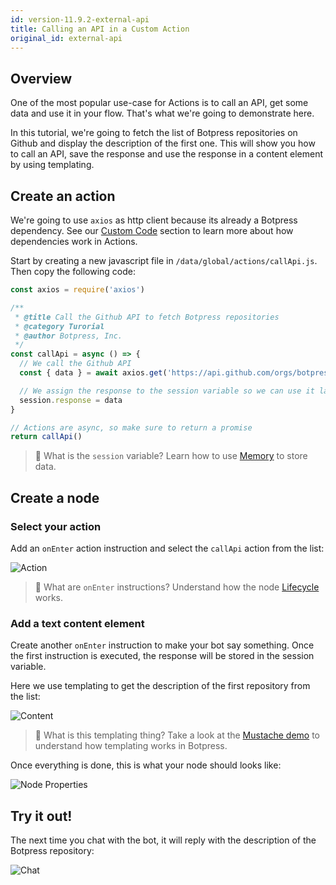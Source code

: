 ```yaml
---
id: version-11.9.2-external-api
title: Calling an API in a Custom Action
original_id: external-api
---
```


## Overview

One of the most popular use-case for Actions is to call an API, get some data and use it in your flow. That's what we're going to demonstrate here.

In this tutorial, we're going to fetch the list of Botpress repositories on Github and display the description of the first one. This will show you how to call an API, save the response and use the response in a content element by using templating.

## Create an action

We're going to use `axios` as http client because its already a Botpress dependency. See our [Custom Code](../../main/code/) section to learn more about how dependencies work in Actions.

Start by creating a new javascript file in `/data/global/actions/callApi.js`. Then copy the following code:

```javascript
const axios = require('axios')

/**
 * @title Call the Github API to fetch Botpress repositories
 * @category Turorial
 * @author Botpress, Inc.
 */
const callApi = async () => {
  // We call the Github API
  const { data } = await axios.get('https://api.github.com/orgs/botpress/repos')

  // We assign the response to the session variable so we can use it later
  session.response = data
}

// Actions are async, so make sure to return a promise
return callApi()
```

> 📖 What is the `session` variable? Learn how to use [Memory](../../main/memory) to store data.

## Create a node

### Select your action

Add an `onEnter` action instruction and select the `callApi` action from the list:

![Action](assets/tutorial-call-api-action.png)

> 📖 What are `onEnter` instructions? Understand how the node [Lifecycle](../../main/dialo#nodes) works.

### Add a text content element

Create another `onEnter` instruction to make your bot say something. Once the first instruction is executed, the response will be stored in the session variable.

Here we use templating to get the description of the first repository from the list:

![Content](assets/tutorial-call-api-element.png)

> 📖 What is this templating thing? Take a look at the [Mustache demo](https://mustache.github.io/#demo) to understand how templating works in Botpress.

Once everything is done, this is what your node should looks like:

![Node Properties](assets/tutorial-call-api-node-properties.png)

## Try it out!

The next time you chat with the bot, it will reply with the description of the Botpress repository:

![Chat](assets/tutorial-call-api-chat.png)
